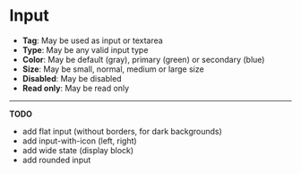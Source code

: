 # Input

- **Tag**: May be used as input or textarea 
- **Type**: May be any valid input type
- **Color**: May be default (gray), primary (green) or secondary (blue)
- **Size**: May be small, normal, medium or large size
- **Disabled**: May be disabled
- **Read only**: May be read only

---

**TODO**
- add flat input (without borders, for dark backgrounds)
- add input-with-icon (left, right)
- add wide state (display block)
- add rounded input
